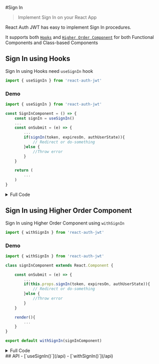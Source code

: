 #Sign In

> Implement Sign In on your React App

React Auth JWT has easy to implement Sign In procedures.

It supports both [`Hooks`](https://reactjs.org/docs/hooks-intro.html) and
[`Higher Order Component`](https://reactjs.org/docs/higher-order-components.html)
for both Functional Components and Class-based Components

## Sign In using Hooks

Sign In using Hooks need `useSignIn` hook

```js
import { useSignIn } from 'react-auth-jwt'
```
### Demo
```jsx
import { useSignIn } from 'react-auth-jwt'

const SignInComponent = () => {
    const signIn = useSignIn()
    ...
    const onSubmit = (e) => {
        ...
        if(signIn(token, expiresOn, authUserState)){
            // Redirect or do-something
        }else {
            //Throw error
        }
    }

    return (
        ...
    )
}
```

<details>
    <summary>Full Code</summary>
    <br>


```jsx
import React from "react"
import axios from 'axios'
import { useSignIn } from 'react-auth-jwt'

const SignInComponent = () => {
    const signIn = useSignIn()
    const [formData, setFormData] = React.useState({email: '', password: ''})

    const onSubmit = (e) => {
        e.preventDefault()
        axios.post('/api/login', formData)
            .then((res)=>{
                if(res.status === 200){
                    if(signIn(res.data.token, res.data.expiresOn, res.data.authUserState)){
                        // Redirect or do-something
                    }else {
                        //Throw error
                    }
                }
            })
    }

    return (
        <form onSubmit={onSubmit}>
            <input type={"email"} onChange={(e)=>setFormData({...formData, email: e.target.value})}/>
            <input type={"password"} onChange={(e)=>setFormData({...formData, password: e.target.value})}/>

            <button>Submit</button>
        </form>
    )
}
```
</details>

## Sign In using Higher Order Component

Sign In using Higher Order Component using `withSignIn`

```js
import { withSignIn } from 'react-auth-jwt'
```

### Demo
```jsx
import { withSignIn } from 'react-auth-jwt'

class signInComponent extends React.Component {

    const onSubmit = (e) => {
        ...
        if(this.props.signIn(token, expiresOn, authUserState)){
            // Redirect or do-something
        }else {
            //Throw error
        }
    }

    render(){
        ...
    }
}

export default withSignIn(signInComponent)
```

<details>
    <summary>Full Code</summary>
    <br>

```jsx
import React from 'react'
import axios from 'axios'
import { withSignIn } from 'react-auth-jwt'

class signInComponent extends React.Component {
    state={email: '', password: ''}

    onSubmit = (e) => {
        e.preventDefault()
        axios.post('/api/login', this.state)
            .then((res)=>{
                if(res.status === 200){
                    if(this.props.signIn(res.data.token, res.data.expiresOn, res.data.authUserState)){
                        // Redirect or do-something
                    }else {
                        //Throw error
                    }
                }
            })
    }

    render(){
        return (
            <form onSubmit={onSubmit}>
                <input type={"email"} onChange={(e)=>this.setState({...this.state, email: e.target.value})}/>
                <input type={"password"} onChange={(e)=>this.setState({...this.state, password: e.target.value})}/>

                <button>Submit</button>
            </form>
        )
    }
}

export default withSignIn(signInComponent)

```

</details>
## API
- [`useSignIn()`](/api)
- [`withSignIn()`](/api)
